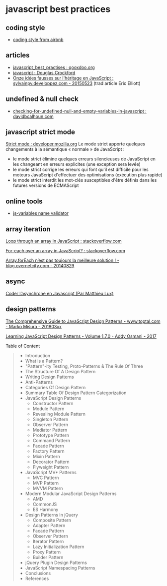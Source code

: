 # javascript best practices

## coding style
- [coding style from airbnb](https://github.com/airbnb/javascript)

## articles
- [javascript_best_practises : qooxdoo.org](http://qooxdoo.org/docs/general/javascript_best_practises)
- [javascript : Douglas Crockford](http://www.crockford.com/javascript/)
- [Onze idées fausses sur l'héritage en JavaScript : sylvainpv.developpez.com - 20150523](http://sylvainpv.developpez.com/traductions/javascript/idees-fausses-heritage/) (trad article Eric Elliott)

## undefined & null check
- [checking-for-undefined-null-and-empty-variables-in-javascript : davidbcalhoun.com](davidbcalhoun.com/2011/checking-for-undefined-null-and-empty-variables-in-javascript/)

## javascript strict mode
[Strict mode : developer.mozilla.org](https://developer.mozilla.org/fr/docs/Web/JavaScript/Reference/Strict_mode)
Le mode strict apporte quelques changements à la sémantique « normale » de JavaScript :
- le mode strict élimine quelques erreurs silencieuses de JavaScript en les changeant en erreurs explicites (une exception sera levée)
- le mode strict corrige les erreurs qui font qu'il est difficile pour les moteurs JavaScript d'effectuer des optimisations (exécution plus rapide)
- le mode strict interdit les mot-clés susceptibles d'être définis dans les futures versions de ECMAScript

## online tools
- [js-variables name validator](https://mothereff.in/js-variables)

## array iteration

[Loop through an array in JavaScript : stackoverflow.com](http://stackoverflow.com/questions/3010840/loop-through-an-array-in-javascript)

[For-each over an array in JavaScript? : stackoverflow.com](http://stackoverflow.com/questions/9329446/for-each-over-an-array-in-javascript)

[Array.forEach n’est pas toujours la meilleure solution ! - blog.overnetcity.com - 20140829](https://blog.overnetcity.com/2014/08/29/array-foreach-nest-pas-toujours-meilleure-solution/)

## async

[Coder l’asynchrone en Javascript (Par Matthieu Lux)](https://www.youtube.com/watch?v=FZ51IVn6tVM)

## design patterns

[The Comprehensive Guide to JavaScript Design Patterns - www.toptal.com - Marko Mišura - 201803xx](https://www.toptal.com/javascript/comprehensive-guide-javascript-design-patterns)

[Learning JavaScript Design Patterns - Volume 1.7.0 - Addy Osmani - 2017](https://addyosmani.com/resources/essentialjsdesignpatterns/book/)

Table of Content

> - Introduction
> - What is a Pattern?
> - "Pattern"-ity Testing, Proto-Patterns & The Rule Of Three
> - The Structure Of A Design Pattern
> - Writing Design Patterns
> - Anti-Patterns
> - Categories Of Design Pattern
> - Summary Table Of Design Pattern Categorization
> - JavaScript Design Patterns
>     - Constructor Pattern
>     - Module Pattern
>     - Revealing Module Pattern
>     - Singleton Pattern
>     - Observer Pattern
>     - Mediator Pattern
>     - Prototype Pattern
>     - Command Pattern
>     - Facade Pattern
>     - Factory Pattern
>     - Mixin Pattern
>     - Decorator Pattern
>     - Flyweight Pattern 
> - JavaScript MV* Patterns
>     - MVC Pattern
>     - MVP Pattern
>     - MVVM Pattern 
> - Modern Modular JavaScript Design Patterns
>     - AMD
>     - CommonJS
>     - ES Harmony 
> - Design Patterns In jQuery
>     - Composite Pattern
>     - Adapter Pattern
>     - Facade Pattern
>     - Observer Pattern
>     - Iterator Pattern
>     - Lazy Initialization Pattern
>     - Proxy Pattern
>     - Builder Pattern
> - jQuery Plugin Design Patterns
> - JavaScript Namespacing Patterns
> - Conclusions
> - References
